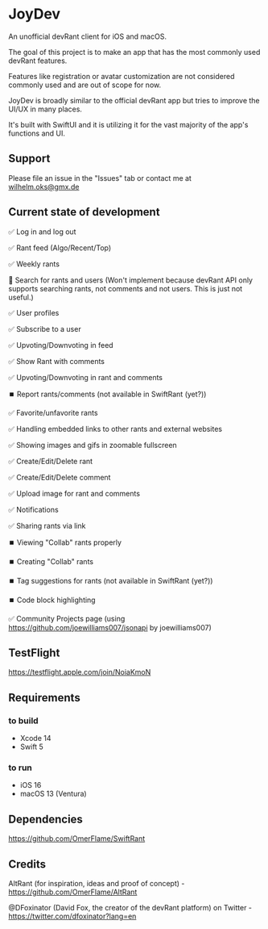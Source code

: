 # JoyDev

An unofficial devRant client for iOS and macOS.

The goal of this project is to make an app that has the most commonly used devRant features.

Features like registration or avatar customization are not considered commonly used and are out of scope for now.

JoyDev is broadly similar to the official devRant app but tries to improve the UI/UX in many places.

It's built with SwiftUI and it is utilizing it for the vast majority of the app's functions and UI.

## Support

Please file an issue in the "Issues" tab or contact me at wilhelm.oks@gmx.de

## Current state of development

✅ Log in and log out

✅ Rant feed (Algo/Recent/Top)

✅ Weekly rants

🚫 Search for rants and users (Won't implement because devRant API only supports searching rants, not comments and not users. This is just not useful.)

✅ User profiles

✅ Subscribe to a user

✅ Upvoting/Downvoting in feed

✅ Show Rant with comments

✅ Upvoting/Downvoting in rant and comments

⏹️ Report rants/comments (not available in SwiftRant (yet?))

✅ Favorite/unfavorite rants

✅ Handling embedded links to other rants and external websites

✅ Showing images and gifs in zoomable fullscreen

✅ Create/Edit/Delete rant

✅ Create/Edit/Delete comment

✅ Upload image for rant and comments

✅ Notifications

✅ Sharing rants via link

⏹️ Viewing "Collab" rants properly

⏹️ Creating "Collab" rants

⏹️ Tag suggestions for rants (not available in SwiftRant (yet?))

⏹️ Code block highlighting

✅ Community Projects page (using https://github.com/joewilliams007/jsonapi by joewilliams007)

## TestFlight

https://testflight.apple.com/join/NoiaKmoN

## Requirements

### to build

* Xcode 14
* Swift 5

### to run

* iOS 16
* macOS 13 (Ventura)

## Dependencies

https://github.com/OmerFlame/SwiftRant

## Credits

AltRant (for inspiration, ideas and proof of concept) - https://github.com/OmerFlame/AltRant

@DFoxinator (David Fox, the creator of the devRant platform) on Twitter - https://twitter.com/dfoxinator?lang=en
